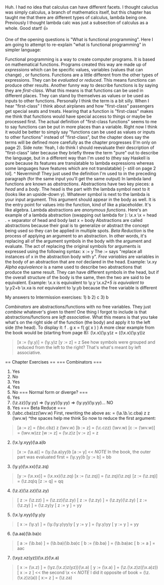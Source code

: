 Huh. I had no idea that calculus can have different facets. I thought caluclus was simply calculus, a branch of mathematics itself, but this chapter has taught me that there are different types of calculus, lambda being one. Previously I thought lambda calc was just a subsection of calculus as a whole. Good start! 👍

One of the opening questions is "What is functional programming". Here I am going to attempt to re-explain "what is functional programming" in simpler language:

  Functional programming is a way to create computer programs. It is based on mathematical functions. Programs created this way are made up of _expressions_ which can be specific values, variables (values that can change) , or functions.
  Functions are a little different from the other types of expressions. They can be _evaluated_ or _reduced_. This means functions can produce other results. Another funny way to describe functions is by saying they are *first-class*. What this means is that functions can be used in different places. They can stand by themselves as values or be used as inputs to other functions.
  Personally I think the term is a bit silly. When I hear "first-class" I think about airplanes and how "first-class" passengers get special seats and treats. Hearing that a function is "first-class" makes me think that functions would have special access to things or maybe be processed first. The actual definition of "first-class functions" seems to me to say functions can be put in more places than a variable. Right now I think it would be better to simply say "functions can be used as values or inputs to other functions" instead of "first-class", but the chapter does say the terms will be defined more carefully as the chapter progresses (I'm only on page 2).
  Side note: Yeah, I do think I should reevaluate their description of "first-class" later because they briefly threw the term "pure" out to describe the language, but in a different way than I'm used to (they say Haskell is pure because its features are translatable to lambda expressions whereas some languages have features which are not translatable) [- still on page 2 lol].
  ^ Nevermind! They just used the definition I'm used to in the preceding paragraph (for the same input you'll get the same output)
  In lambda land functions are known as _abstractions_. Abstractions have two key pieces: a *head* and a *body*. The head is the part with the lambda symbol next to it (looks like an upside-down y). Whatever symbol is next to the lambda is your input argument. This argument should appear in the body as well. It is the entry point for values into the function, kind of like a placeholder. It's like algebra.
  Lambda abstractions are _anonymous functions_.
  Here's an example of a lambda abstraction (swapping out lambda for \):
  \x.x
  \x = head
  . = separator of head and body
  last x = body
  Abstractions are called abstractions because their goal is to generalize or abstract the concept being used so they can be applied in multiple spots.
  _Beta Reduction_ is the process of applying an argument to an abstraction. In other words, it's replacing all of the argument symbols in the body with the argument and evaluate. The act of replacing the original symbols for arguments is expressed using the following syntax:
  x := y
  The *:=* says "replace all instances of x in the abstraction body with y".
  _Free variables_ are variables in the body of an abstraction that are *not* declared in the head. Example:
  \x.xy
  _Alpha equivalence_ is a name used to describe two abstractions that produce the same result. They can have different symbols in the head, but if the overall structure of the body is the same, then the two are said to be equivalent. Example:
  \x.x is equivalent to \y.y
  \x.x*2+5 is equivalent to \y.y*2+b
  \x.xa is *not* equivalent to \y.yb because the free variable is different
  
  My answers to Intermission exercises: 1) b 2) c 3) b
  
  _Combinators_ are abstractions/functions with no free variables. They just *combine* whatever's given to them!
  One thing I forgot to include is that abstractions/functions are *left associative*. What this means is that you take what's on the right side of the function (the body) and apply it to the left side (the head). To display it:
  f . g x = f( g( x ) )
  A more clear example from the book would be (starting from page 8):
  (\x.x)(\y.y)z = ((\x.x)(\y.y))z
  > [x := (\y.y)]
  = (\y.y)z
  > [y := z]
  = z
  See how symbols were grouped and reduced from the left to the right? That's what's meant by left associative.

== Chapter Exercises ==
=== Combinators ===
1. Yes
2. No
3. Yes
4. Yes
5. No
=== Normal form or diverge? ===
1. Yes
2. (\z.zz)(\y.yy) => (\y.yy)(\y.yy) => (\y.yy)(\y.yy)... NO
3. Yes
=== Beta Reduce ===
1. (\abc.cba)zz(\wv.w)
First, rewriting the above as:
= (\a.\b.\c.cba) z z (\wv.w)
^the spaces help me think
So now to reduce the first argument:
> [a := z]
= (\bc.cbz) z (\wv.w)
> [b := z]
= (\c.czz) (\wv.w)
> [c := (\wv.w)]
= (\wv.w)zz
> [w := z]
= (\v.z)z
> [v := z]
= z

2. (\x.\y.xyy)(\a.a)b
> [x := (\a.a)]
= (\y.(\a.a)yy)b
> [a := y] << *NOTE* In the book, the outer part was evaluated first
= (\y.yy)b
> [y := b]
= bb

3. (\y.y)(\x.xx)(\z.zq)
> [y := (\x.xx)]
= (\x.xx)(\z.zq)
> [x := (\z.zq)]
= (\z.zq)(\z.zq)
> [z := (\z.zq)]
= (\z.zq)q
> [z := q]
= qq

4. (\z.z)(\z.zz)(\z.zy)
> [ z := (\z.zz) ]
= (\z.zz)(\z.zy)
> [ z := (\z.zy) ]
= (\z.zy)(\z.zy)
> [ z := (\z.zy) ]
= (\z.zy)y
> [ z := y ]
= yy

5. (\x.\y.xyy)(\y.y)y
> [ x := (\y.y) ]
= (\y.(\y.y)yy)y
> [ y := y ]
= (\y.y)yy
> [ y := y ]
= yy

6. (\a.aa)(\b.ba)c
> [ a := (\b.ba) ]
= (\b.ba)(\b.ba)c
> [ b := (\b.ba) ]
= (\b.ba)ac
> [ b := a ]
= aac

7. (\xyz.xz(yz))(\x.z)(\x.a)
> [ x := (\x.z) ]
= (\yz.(\x.z)z(yz))(\x.a)
> [ y := (\x.a) ]
= (\z.(\x.z)z((\x.a)z))
> [ x := z ] << the second \x << *NOTE* I did it opposite of book
= (\z.(\x.z)z(a))
> [ x:= z ]
= (\z.za)



